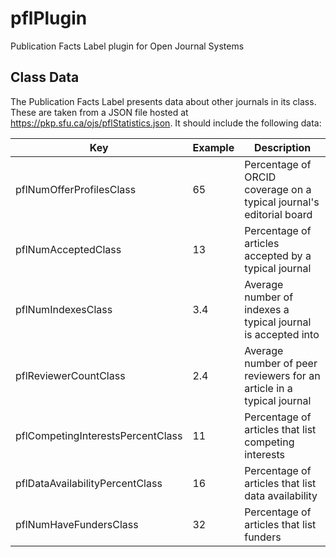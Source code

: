 # pflPlugin
Publication Facts Label plugin for Open Journal Systems

## Class Data

The Publication Facts Label presents data about other journals in its class. These are taken from a JSON file hosted at https://pkp.sfu.ca/ojs/pflStatistics.json. It should include the following data:

| Key                               | Example | Description                                                          |
| --------------------------------- | ------- | -------------------------------------------------------------------- |
| pflNumOfferProfilesClass          | 65      | Percentage of ORCID coverage on a typical journal's editorial board  |
| pflNumAcceptedClass               | 13      | Percentage of articles accepted by a typical journal                 |
| pflNumIndexesClass                | 3.4     | Average number of indexes a typical journal is accepted into         |
| pflReviewerCountClass             | 2.4     | Average number of peer reviewers for an article in a typical journal |
| pflCompetingInterestsPercentClass | 11      | Percentage of articles that list competing interests                 |
| pflDataAvailabilityPercentClass   | 16      | Percentage of articles that list data availability                   |
| pflNumHaveFundersClass            | 32      | Percentage of articles that list funders                             |

